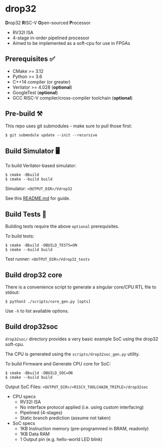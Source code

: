 # drop32

**D**rop32 **R**ISC-V **O**pen-sourced **P**rocessor

- RV32I ISA
- 4-stage in-order pipelined processor
- Aimed to be implemented as a soft-cpu for use in FPGAs

## Prerequisites ✅
- CMake >= 3.12
- Python >= 3.6
- C++14 compiler (or greater)
- Verilator >= 4.028 (**optional**)
- GoogleTest (**optional**)
- GCC RISC-V compiler/cross-compiler toolchain (**optional**)

## Pre-build ⚒️
This repo uses git submodules - make sure to pull those first:

    $ git submodule update --init --recursive

## Build Simulator 🖥
To build Verilator-based simulator:

    $ cmake -Bbuild
    $ cmake --build build

Simulator: `<OUTPUT_DIR>/Vdrop32`

See this [README.md](./sim/README.md) for guide.

## Build Tests 🧪
Building tests require the above `optional` prerequisites.

To build tests:

    $ cmake -Bbuild -DBUILD_TESTS=ON
    $ cmake --build build

Test runner: `<OUTPUT_DIR>/Vdrop32_tests`

## Build drop32 core
There is a convenience script to generate a singular core/CPU RTL file to stdout:

    $ python3 ./scripts/core_gen.py [opts]

Use `-h` to list available options.

## Build drop32soc
`drop32soc/` directory provides a very basic example SoC using the drop32 soft-cpu.

The CPU is generated using the `scripts/drop32soc_gen.py` utility.

To build Firmware and Generate CPU core for SoC:

    $ cmake -Bbuild -DBUILD_SOC=ON
    $ cmake --build build

Output SoC Files: `<OUTPUT_DIR>/<RISCV_TOOLCHAIN_TRIPLE>/drop32soc`

- CPU specs
    - RV32I ISA
    - No interface protocol applied (i.e. using custom interfacing)
    - Pipelined (4-stages)
    - Static branch prediction (assume not taken)
- SoC specs
    - 1KB Instruction memory (pre-programmed in BRAM, readonly)
    - 1KB Data RAM
    - 1 Output pin (e.g. hello-world LED blink)
